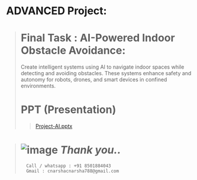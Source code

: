 # ADVANCED Project:
> # Final Task : AI-Powered Indoor Obstacle Avoidance:
> Create intelligent systems using AI to navigate indoor spaces while detecting and avoiding obstacles. These systems enhance safety and autonomy for robots, drones, and smart devices in confined environments.
> # PPT (Presentation)
>> [Project-AI.pptx](https://github.com/abhishakejutur/AI_Projects/files/14704934/Project-AI.pptx)


#
>  # ![image](https://github.com/abhishakejutur/projects/assets/91953148/a1bc0dbe-baf3-46d9-b307-d88f1cf3903e) _**Thank you..**_
>       Call / whatsapp : +91 8501884043
>       Gmail : cnarshacnarsha788@gmail.com
#
